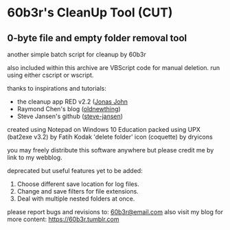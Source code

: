 # 60b3r's CleanUp Tool (CUT)
## 0-byte file and empty folder removal tool

another simple batch script for cleanup by 60b3r

also included within this archive are
VBScript code for manual deletion.
run using either cscript or wscript.

thanks to inspirations and tutorials:
* the cleanup app RED v2.2  ([Jonas John](http://jonasjohn.de/)
* Raymond Chen's blog       ([oldnewthing](https://devblogs.microsoft.com/oldnewthing/?p=22703))
* Steve Jansen's github     ([steve-jansen](http://steve-jansen.github.io/))

created using Notepad on Windows 10 Education
packed using UPX (bat2exe v3.2) by Fatih Kodak
'delete folder' icon (coquette) by dryicons

you may freely distribute this software anywhere
but please credit me by link to my webblog.

deprecated but useful features yet to be added:
1. Choose different save location for log files.
2. Change and save filters for file extensions.
3. Deal with multiple nested folders at once.

please report bugs and revisions to:
<60b3r@email.com>
also visit my blog for more content:
<https://60b3r.tumblr.com>
